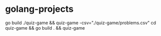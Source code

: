 # golang-projects

go build ./quiz-game && quiz-game -csv="./quiz-game/problems.csv"
cd quiz-game && go build . && quiz-game